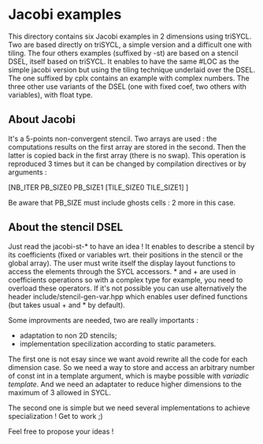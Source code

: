 # Jacobi examples

This directory contains six Jacobi examples in 2 dimensions using triSYCL. Two
are based directly on triSYCL, a simple version and a difficult one with tiling.
The four others examples (suffixed by -st) are based on a stencil DSEL, itself
based on triSYCL. It enables to have the same #LOC as the simple jacobi version
but using the tiling technique underlaid over the DSEL. The one suffixed by cplx
contains an example with complex numbers. The three other use variants of the
DSEL (one with fixed coef, two others with variables), with float type.

## About Jacobi

It's a 5-points non-convergent stencil. Two arrays are used : the computations
results on the first array are stored in the second. Then the latter is copied
back in the first array (there is no swap). This operation is reproduced 3 times
but it can be changed by compilation directives or by arguments :

[NB_ITER PB_SIZE0 PB_SIZE1 [TILE_SIZE0 TILE_SIZE1] ]

Be aware that PB_SIZE must include ghosts cells : 2 more in this case.

## About the stencil DSEL

Just read the jacobi-st-* to have an idea ! It enables to describe a stencil by
its coefficients (fixed or variables wrt. their positions in the stencil or the 
global array). The user must write itself the display layout functions to access
the elements through the SYCL accessors. * and + are used in coefficients 
operations so with a complex type for example, you need to overload these
operators. If it's not possible you can use alternatively the header 
include/stencil-gen-var.hpp which enables user defined functions (but takes 
usual + and * by default).

Some improvments are needed, two are really importants :
- adaptation to non 2D stencils;
- implementation specilization according to static parameters.

The first one is not esay since we want avoid rewrite all the code for each 
dimension case. So we need a way to store and access an arbitrary number of 
const int in a template argument, which is maybe possible with 
_variadic template_. And we need an adaptater to reduce higher dimensions to the
maximum of 3 allowed in SYCL.

The second one is simple but we need several implementations to achieve
specialization ! Get to work ;)

Feel free to propose your ideas !
